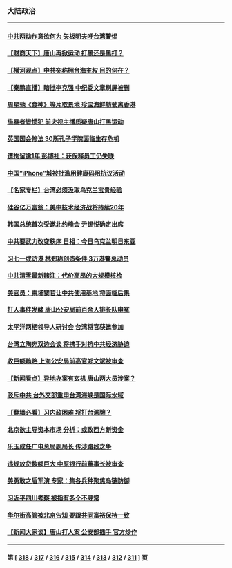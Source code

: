 ### 大陆政治
---
#### [中共两动作意欲何为 矢板明夫吁台湾警惕](../../pages/ncid277/n13759675.md) 
#### [【财商天下】唐山再掀运动 打黑还是黑打？](../../pages/ncid277/n13759619.md) 
#### [【横河观点】中共突称拥台海主权 目的何在？](../../pages/ncid277/n13759690.md) 
#### [【秦鹏直播】暗批李克强 中纪委文章刷屏被删](../../pages/ncid277/n13759680.md) 
#### [周星驰《食神》等片取景地 珍宝海鲜舫驶离香港](../../pages/ncid277/n13759612.md) 
#### [施暴者皆惯犯 前央视主播质疑唐山打黑运动](../../pages/ncid277/n13759622.md) 
#### [英国国会修法 30所孔子学院面临生存危机](../../pages/ncid277/n13759505.md) 
#### [遭拘留逾1年 彭博社：获保释员工仍失联](../../pages/ncid277/n13759575.md) 
#### [中国“iPhone”城被批滥用健康码阻抗议活动](../../pages/ncid277/n13759574.md) 
#### [【名家专栏】台湾必须汲取乌克兰宝贵经验](../../pages/ncid277/n13759403.md) 
#### [硅谷亿万富翁：美中技术经济战将持续20年](../../pages/ncid277/n13759522.md) 
#### [韩国总统首次受邀北约峰会 尹锡悦确定出席](../../pages/ncid277/n13759570.md) 
#### [中共要武力改变秩序 日相：今日乌克兰明日东亚](../../pages/ncid277/n13759553.md) 
#### [习七一或访港 林郑称创造条件 3万港警总动员](../../pages/ncid277/n13759375.md) 
#### [中共清零最新赌注：代价高昂的大规模核检](../../pages/ncid277/n13759358.md) 
#### [美官员：柬埔寨若让中共使用基地 将面临后果](../../pages/ncid277/n13759316.md) 
#### [打人事件发酵 唐山公安局前百余人排长队申冤](../../pages/ncid277/n13759336.md) 
#### [太平洋两栖领导人研讨会 台湾将官获邀参加](../../pages/ncid277/n13759374.md) 
#### [台湾立陶宛双边会谈 将携手对抗中共经济胁迫](../../pages/ncid277/n13759102.md) 
#### [收巨额贿赂 上海公安局前高官郑文斌被审查](../../pages/ncid277/n13759263.md) 
#### [【新闻看点】异地办案有玄机 唐山两大员涉案？](../../pages/ncid277/n13758997.md) 
#### [驳斥中共 台外交部重申台湾海峡是国际水域](../../pages/ncid277/n13759192.md) 
#### [【翻墙必看】习内政困难 将打台湾牌？](../../pages/ncid277/n13759145.md) 
#### [北京欲主导资本市场 分析：或致西方断资金](../../pages/ncid277/n13759138.md) 
#### [乐玉成任广电总局副局长 传涉路线之争](../../pages/ncid277/n13759161.md) 
#### [违规放贷数额巨大 中原银行前董事长被审查](../../pages/ncid277/n13759164.md) 
#### [美勇敢之盾军演 专家：集各兵种聚焦岛链防御](../../pages/ncid277/n13759109.md) 
#### [习近平四川考察 被指有多个不寻常](../../pages/ncid277/n13759077.md) 
#### [华尔街高管被北京告知 要跟共同富裕保持一致](../../pages/ncid277/n13759067.md) 
#### [【新闻大家谈】唐山打人案 公安部插手 官方炒作](../../pages/ncid277/n13759080.md) 

---
#### 第 [ [318](./318.md) / [317](./317.md) / [316](./316.md) / [315](./315.md) / [314](./314.md) / [313](./313.md) / [312](./312.md) / [311](./311.md) ] 页
